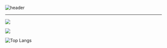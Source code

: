 
![header](https://capsule-render.vercel.app/api?type=waving&color=auto&height=200&section=header&text=takeitEasyhwan&fontSize=90)

* * *
<a href="https://www.instagram.com/_nxwhxj/" target="_blank"><img src="https://img.shields.io/badge/#FF0069?style=flat-square&logo=Instagram&logoColor=white"/></a>  


<img src="https://boj.profilecard.kr/info?username=wlghks0508" />

![Top Langs](https://github-readme-stats.vercel.app/api/top-langs/?username=takeitEasyhwan&layout=compact&theme=dark)

